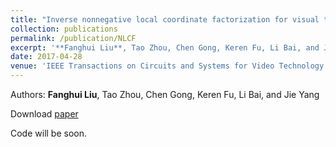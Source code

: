 ```yaml
---
title: "Inverse nonnegative local coordinate factorization for visual tracking"
collection: publications
permalink: /publication/NLCF
excerpt: '**Fanghui Liu**, Tao Zhou, Chen Gong, Keren Fu, Li Bai, and Jie Yang'
date: 2017-04-28
venue: 'IEEE Transactions on Circuits and Systems for Video Technology (TCSVT)'
---
```

Authors: **Fanghui Liu**, Tao Zhou, Chen Gong, Keren Fu, Li Bai, and Jie Yang

Download [paper](http://sgre.github.io/files/NLCF.pdf)

Code will be soon.

